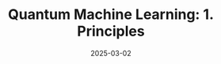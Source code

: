 ---
layout: page
title:  "Quantum Machine Learning: 1. Principles"
subtitle: ""
date:	2025-03-02
comments: true
categories: ["Quantum Machine Learning", "Bioinformatics"]
---